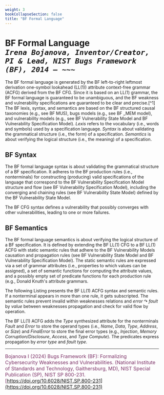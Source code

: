 ```yaml
---
weight: 3
bookCollapseSection: false
title: "BF Formal Language"
---
```


<!-- Google tag (gtag.js) -->
<script async src="https://www.googletagmanager.com/gtag/js?id=G-PJ364XPP9F"></script>
<script>
  window.dataLayer = window.dataLayer || [];
  function gtag(){dataLayer.push(arguments);}
  gtag('js', new Date());

  gtag('config', 'G-PJ364XPP9F');
</script>
# BF Formal Language <br/> _`Irena Bojanova, Inventor/Creator, PI & Lead, NIST Bugs Framework (BF), 2014 – ~~~`_

The BF formal language is generated by the BF left-to-right leftmost derivation one-symbol lookahead (LL(1)) attribute context-free grammar (ACFG) derived from the BF CFG. Since it is based on an LL(1) grammar, the BF formal language is guaranteed to be unambiguous, and the BF weakness and vulnerability specifications are guaranteed to be clear and precise.[^1] The BF lexis, syntax, and semantics are based on the BF structured causal taxonomies (e.g., see BF MUS), bugs models (e.g., see BF _MEM model), and vulnerability models (e.g., see BF Vulnerability State Model and BF Vulnerability Specification Model). *Lexis* refers to the vocabulary (i.e., words and symbols) used by a specification language. *Syntax* is about validating the grammatical structure (i.e., the form) of a specification. *Semantics* is about verifying the logical structure (i.e., the meaning) of a specification.

## BF Syntax

The BF formal language syntax is about validating the grammatical structure of a BF specification. It adheres to the BF production rules (i.e., nonterminals) for constructing (producing) valid specifications of the language that correspond to the BF Vulnerability Specification Model structure and flow (see BF Vulnerability Specification Model), including the converging and chaining rules (see BF Vulnerability State Model) defined by the BF Vulnerability State Model.

The BF CFG syntax defines a vulnerability that possibly converges with other vulnerabilities, leading to one or more failures.

## BF Semantics

The BF formal language semantics is about verifying the logical structure of a BF specification. It is defined by extending the BF LL(1) CFG to a BF LL(1) ACFG with static semantic rules that adhere to the BF Vulnerability Models causation and propagation rules (see BF Vulnerability State Model and BF Vulnerability Specification Model). The static semantic rules are expressed via a set of grammar attributes (i.e., properties to which values can be assigned), a set of semantic functions for computing the attribute values, and a possibly empty set of predicate functions for each production rule (e.g., Donald Knuth's attribute grammars.

The following Listing  presents the BF LL(1) ACFG syntax and semantic rules. If a nonterminal appears in more than one rule, it gets subscripted. The semantic rules prevent invalid within weaknesses relations and *error* $\curvearrowright$ *fault* by *value* between weaknesses propagation and check for valid flow by operation.

The BF LL(1) ACFG adds the *Type* synthesized attribute for the nonterminals *Fault* and *Error* to store the operand types (i.e., *Name*, *Data*, *Type*, *Address*, or *Size*) and *FinalError* to store the final error types (e.g., *Injection*, *Memory Corruption/Disclosure*, *Access*, and *Type Compute*). The predicates express propagation by *error type* and *fault type*.

_____________________________________

<l style="font-size: 16px; color: #7D3368"> Bojanova I (2024) Bugs Framework (BF): Formalizing Cybersecurity Weaknesses and Vulnerabilities. (National Institute of Standards and Technology, Gaithersburg, MD), NIST Special Publication (SP), NIST SP 800-231. [https://doi.org/10.6028/NIST.SP.800-231](https://doi.org/10.6028/NIST.SP.800-231)</l>  <br/>